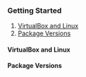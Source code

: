 ### Getting Started

1. [VirtualBox and Linux](#virtualbox-and-linux)
2. [Package Versions](#package-versions)

#### VirtualBox and Linux


#### Package Versions

